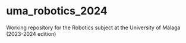 # uma_robotics_2024
Working repository for the Robotics subject at the University of Málaga (2023-2024 edition)

